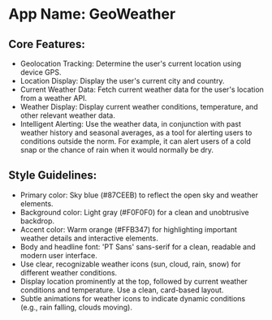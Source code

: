 # **App Name**: GeoWeather

## Core Features:

- Geolocation Tracking: Determine the user's current location using device GPS.
- Location Display: Display the user's current city and country.
- Current Weather Data: Fetch current weather data for the user's location from a weather API.
- Weather Display: Display current weather conditions, temperature, and other relevant weather data.
- Intelligent Alerting: Use the weather data, in conjunction with past weather history and seasonal averages, as a tool for alerting users to conditions outside the norm. For example, it can alert users of a cold snap or the chance of rain when it would normally be dry.

## Style Guidelines:

- Primary color: Sky blue (#87CEEB) to reflect the open sky and weather elements.
- Background color: Light gray (#F0F0F0) for a clean and unobtrusive backdrop.
- Accent color: Warm orange (#FFB347) for highlighting important weather details and interactive elements.
- Body and headline font: 'PT Sans' sans-serif for a clean, readable and modern user interface.
- Use clear, recognizable weather icons (sun, cloud, rain, snow) for different weather conditions.
- Display location prominently at the top, followed by current weather conditions and temperature. Use a clean, card-based layout.
- Subtle animations for weather icons to indicate dynamic conditions (e.g., rain falling, clouds moving).